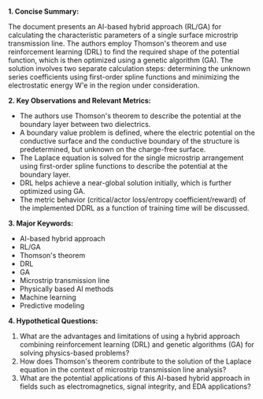 **1. Concise Summary:**

The document presents an AI-based hybrid approach (RL/GA) for calculating the characteristic parameters of a single surface microstrip transmission line. The authors employ Thomson's theorem and use reinforcement learning (DRL) to find the required shape of the potential function, which is then optimized using a genetic algorithm (GA). The solution involves two separate calculation steps: determining the unknown series coefficients using first-order spline functions and minimizing the electrostatic energy W'e in the region under consideration.

**2. Key Observations and Relevant Metrics:**

* The authors use Thomson's theorem to describe the potential at the boundary layer between two dielectrics.
* A boundary value problem is defined, where the electric potential on the conductive surface and the conductive boundary of the structure is predetermined, but unknown on the charge-free surface.
* The Laplace equation is solved for the single microstrip arrangement using first-order spline functions to describe the potential at the boundary layer.
* DRL helps achieve a near-global solution initially, which is further optimized using GA.
* The metric behavior (critical/actor loss/entropy coefficient/reward) of the implemented DDRL as a function of training time will be discussed.

**3. Major Keywords:**

* AI-based hybrid approach
* RL/GA
* Thomson's theorem
* DRL
* GA
* Microstrip transmission line
* Physically based AI methods
* Machine learning
* Predictive modeling

**4. Hypothetical Questions:**

1. What are the advantages and limitations of using a hybrid approach combining reinforcement learning (DRL) and genetic algorithms (GA) for solving physics-based problems?
2. How does Thomson's theorem contribute to the solution of the Laplace equation in the context of microstrip transmission line analysis?
3. What are the potential applications of this AI-based hybrid approach in fields such as electromagnetics, signal integrity, and EDA applications?